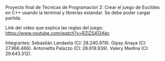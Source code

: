 Proyecto final de Técnicas de Programación 2: Crear el juego de Euclídes en C++ usando la terminal y librerías estandar. Se debe poder cargar partida.

Link del video que explica las reglas del juego: https://www.youtube.com/watch?v=RZlZS412Akc

Integrantes: Sebastián Landaeta (CI: 28.240.979).
             Gipsy Anaya (CI: 27.966.466).
             Antonietta Palazzo (CI: 28.619.939).
             Valery Medina (CI: 29.643.312).
